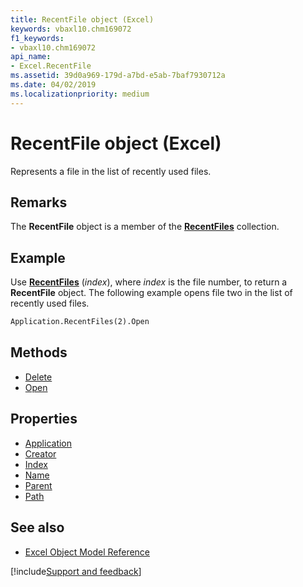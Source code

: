```yaml
---
title: RecentFile object (Excel)
keywords: vbaxl10.chm169072
f1_keywords:
- vbaxl10.chm169072
api_name:
- Excel.RecentFile
ms.assetid: 39d0a969-179d-a7bd-e5ab-7baf7930712a
ms.date: 04/02/2019
ms.localizationpriority: medium
---
```



# RecentFile object (Excel)

Represents a file in the list of recently used files.


## Remarks

The **RecentFile** object is a member of the **[RecentFiles](Excel.RecentFiles.md)** collection.


## Example

Use **[RecentFiles](Excel.Application.RecentFiles.md)** (_index_), where _index_ is the file number, to return a **RecentFile** object. The following example opens file two in the list of recently used files.

```vb
Application.RecentFiles(2).Open
```

## Methods

- [Delete](Excel.RecentFile.Delete.md)
- [Open](Excel.RecentFile.Open.md)

## Properties

- [Application](Excel.RecentFile.Application.md)
- [Creator](Excel.RecentFile.Creator.md)
- [Index](Excel.RecentFile.Index.md)
- [Name](Excel.RecentFile.Name.md)
- [Parent](Excel.RecentFile.Parent.md)
- [Path](Excel.RecentFile.Path.md)

## See also

- [Excel Object Model Reference](overview/Excel/object-model.md)

[!include[Support and feedback](~/includes/feedback-boilerplate.md)]
